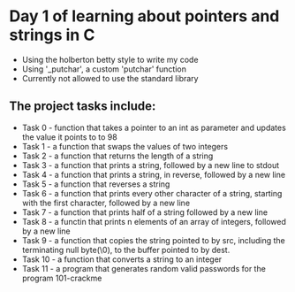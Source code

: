 # Day 1 of learning about pointers and strings in C
- Using the holberton betty style to write my code
- Using '_putchar', a custom 'putchar' function
- Currently not allowed to use the standard library

## The project tasks include:
- Task 0 - function that takes a pointer to an int as parameter and updates the value it points to to 98
- Task 1 - a function that swaps the values of two integers
- Task 2 - a function that returns the length of a string
- Task 3 - a function that prints a string, followed by a new line to stdout
- Task 4 - a function that prints a string, in reverse, followed by a new line
- Task 5 - a function that reverses a string
- Task 6 - a function that prints every other character of a string, starting with the first character, followed by a new line
- Task 7 - a function that prints half of a string followed by a new line
- Task 8 - a functin that prints n elements of an array of integers, followed by a new line
- Task 9 - a function that copies the string pointed to by src, including the terminating null byte(\0), to the buffer pointed to by dest.
- Task 10 - a function that converts a string to an integer
- Task 11 - a program that generates random valid passwords for the program 101-crackme
